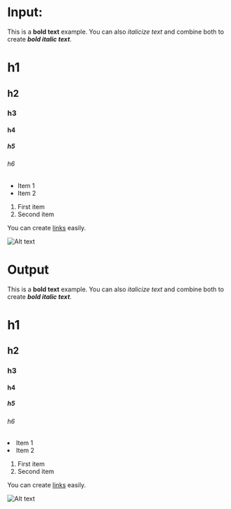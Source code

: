# Input:
This is a **bold text** example. You can also *italicize text* and combine both to create ***bold italic text***.


# h1
## h2
### h3
#### h4
##### h5
###### h6


* Item 1
* Item 2
  


1. First item
2. Second item
   

You can create [links](https://www.example.com) easily.


![Alt text](https://via.placeholder.com/150)


# Output
This is a <b>bold text</b> example. You can also *italicize text* and combine both to create *<b>bold italic text</b>*.


<h1>h1</h1>
<h2>h2</h2>
<h3>h3</h3>
<h4>h4</h4>
<h5>h5</h5>
<h6>h6</h6>


<li>Item 1</li>
<li>Item 2</li>
  


1. First item
2. Second item
   

You can create <a href="https://www.example.com">links</a> easily.


<img src="https://via.placeholder.com/150" alt="Alt text" />
